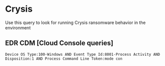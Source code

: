 # Crysis

Use this query to look for running Crysis ransomware behavior in the environment

## EDR CDM [Cloud Console queries]

```
Device OS Type:100-Windows AND Event Type Id:8001-Process Activity AND Disposition:1 AND Process Command Line Token:mode con
```
